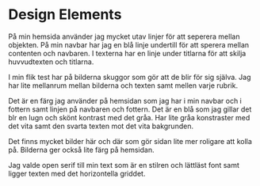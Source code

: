 Design Elements
=======================
På min hemsida använder jag mycket utav linjer för att seperera mellan objekten. På min navbar har jag en blå linje undertill för att sperera mellan contenten och navbaren. I texterna har en linje under titlarna för att skilja huvvudtexten och titlarna.

I min flik test har på bilderna skuggor som gör att de blir för sig själva. Jag har lite mellanrum mellan bilderna och texten samt mellen varje rubrik. 

Det är en färg jag använder på hemsidan som jag har i min navbar och i fottern samt linjen på navbaren och fottern. Det är en blå som jag gillar det blr en lugn och skönt kontrast med det gråa. Har lite gråa konstraster med det vita samt den svarta texten mot det vita bakgrunden. 

Det finns mycket bilder här och där som gör sidan lite mer roligare att kolla på. Bilderna ger också lite färg på hemsidan.

Jag valde open serif till min text som är en stilren och lättläst font samt ligger texten med det horizontella griddet. 